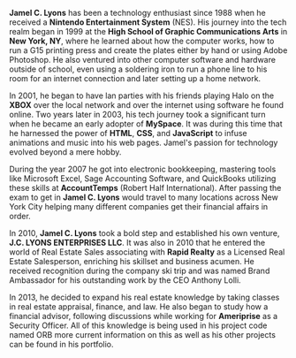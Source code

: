 **Jamel C. Lyons** has been a technology enthusiast since 1988 when he received a **Nintendo Entertainment System** (NES). His journey into the tech realm began in 1999 at the **High School of Graphic Communications Arts** in **New York, NY**, where he learned about how the computer works, how to run a G15 printing press and create the plates either by hand or using Adobe Photoshop. He also ventured into other computer software and hardware outside of school, even using a soldering iron to run a phone line to his room for an internet connection and later setting up a home network.

In 2001, he began to have lan parties with his friends playing Halo on the **XBOX** over the local network and over the internet using software he found online. Two years later in 2003, his tech journey took a significant turn when he became an early adopter of **MySpace**. It was during this time that he harnessed the power of **HTML**, **CSS**, and **JavaScript** to infuse animations and music into his web pages. Jamel's passion for technology evolved beyond a mere hobby. 

During the year 2007 he got into electronic bookkeeping, mastering tools like Microsoft Excel, Sage Accounting Software, and QuickBooks utilizing these skills at **AccountTemps** (Robert Half International). After passing the exam to get in **Jamel C. Lyons** would travel to many locations across New York City helping many different companies get their financial affairs in order.

In 2010, **Jamel C. Lyons** took a bold step and established his own venture, **J.C. LYONS ENTERPRISES LLC**. It was also in 2010 that he entered the world of Real Estate Sales associating with **Rapid Realty** as a Licensed Real Estate Salesperson, enriching his skillset and business acumen. He received recognition during the company ski trip and was named Brand Ambassador for his outstanding work by the CEO Anthony Lolli.

In 2013, he decided to expand his real estate knowledge by taking classes in real estate appraisal, finance, and law. He also began to study how a financial advisor, following discussions while working for **Ameriprise** as a Security Officer. All of this knowledge is being used in his project code named ORB more current information on this as well as his other projects can be found in his portfolio.
